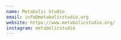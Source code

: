 ```yaml
---
name: Metabolic Studio
email: info@metabolicstudio.org
website: https://www.metabolicstudio.org/
instagram: metabolicstudio
---
```

